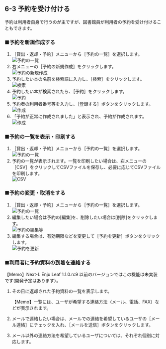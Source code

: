 6-3 予約を受け付ける
--------------------

予約は利用者自身で行うのが主ですが、図書館員が利用者の予約を受け付けることもできます。

### ■予約を新規作成する

1. ［貸出・返却・予約］メニューから［予約の一覧］を選択します。  
   ![予約の一覧](assets/images/image_operation_reserve.png)
2. 右メニューの［予約の新規作成］をクリックします。  
   ![予約の新規作成](assets/images/image_operation_191.png)
3. 予約したい本の名前を検索語に入力し、［検索］をクリックします。  
   ![検索](assets/images/image_operation_193.png)
4. 予約したい本が検索されたら、［予約］をクリックします。  
   ![予約](assets/images/image_operation_195.png)
5. 予約者の利用者番号等を入力し、［登録する］ボタンをクリックします。  
   ![作成](assets/images/image_operation_197.png)
5. 「予約が正常に作成されました」と表示され、予約が作成されます。
   ![作成](assets/images/image_operation_197_2.png)
 
### ■予約の一覧を表示・印刷する

1. ［貸出・返却・予約］メニューから［予約の一覧］を選択します。  
   ![予約の一覧](assets/images/image_operation_reserve.png)
2. 予約の一覧が表示されます。一覧を印刷したい場合は、右メニューの［CSV］をクリックしてCSVファイルを保存し、必要に応じてCSVファイルを印刷します。  
   ![CSV](assets/images/image_operation_200.png)
 
### ■予約の変更・取消をする

1. ［貸出・返却・予約］メニューから［予約の一覧］を選択します。  
   ![予約の一覧](assets/images/image_operation_reserve.png)
2. 編集したい場合は予約の[編集]を、削除したい場合は[削除]をクリックします。  
   ![予約の編集等](assets/images/image_operation_202.png)
3. 編集する場合は、有効期限などを変更して［予約を更新］ボタンをクリックします。  
   ![予約を更新](assets/images/image_operation_203.png)
 
### ■利用者に予約資料の到着を連絡する

<div class="alert alert-info">【Memo】Next-L Enju Leaf 1.1.0.rc9 以前のバージョンではこの機能は未実装です(開発予定はあります）。
</div>

1. その日に返却された予約資料の一覧を表示します。

   <div class="alert alert-info">【Memo】一覧には、ユーザが希望する連絡方法（メール、電話、FAX）などが表示されます。
   </div>

2. メールで連絡したい場合は、メールでの連絡を希望しているユーザの［メール連絡］にチェックを入れ、［メールを送信］ボタンをクリックします。
3. メール以外の連絡方法を希望しているユーザについては、それぞれ個別に対応します。

